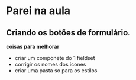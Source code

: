# Parei na aula

## Criando os botões de formulário.

**coisas para melhorar**

- criar um componete do 1 fieldset
- corrigir os nomes dos icones
- criar uma pasta so para os estilos
